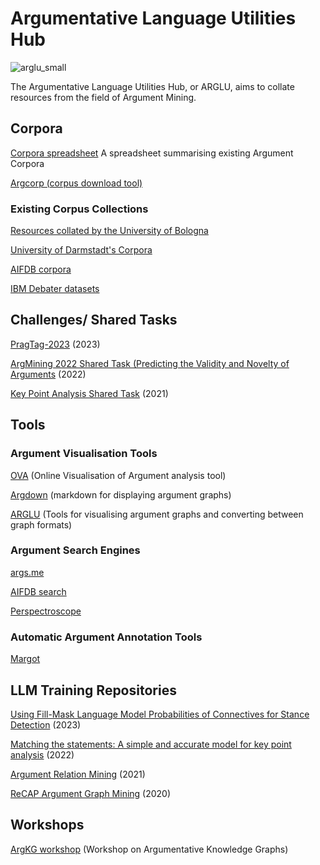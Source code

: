 # Argumentative Language Utilities Hub
![arglu_small](https://github.com/acidrobin/arglu-repo/assets/54273015/67999eb8-7742-4d63-b4b7-e2ad0bee45b1)

The Argumentative Language Utilities Hub, or ARGLU, aims to collate resources from the field of Argument Mining. 

## Corpora
[Corpora spreadsheet](https://docs.google.com/spreadsheets/d/1Wr7GalgRuXq_9JeVqqHRUY4BbUXbh3csB-BHozUm9YU/edit?usp=drive_link) A spreadsheet summarising existing Argument Corpora

[Argcorp (corpus download tool)](https://github.com/acidrobin/argcorp)

### Existing Corpus Collections

[Resources collated by the University of Bologna](http://argumentationmining.disi.unibo.it/resources.html)

[University of Darmstadt's Corpora](https://tudatalib.ulb.tu-darmstadt.de/handle/tudatalib/1997)

[AIFDB corpora](http://corpora.aifdb.org)

[IBM Debater datasets](https://research.ibm.com/haifa/dept/vst/debating_data.shtml)



## Challenges/ Shared Tasks
[PragTag-2023](https://codalab.lisn.upsaclay.fr/competitions/13334) (2023)

[ArgMining 2022 Shared Task (Predicting the Validity and Novelty of Arguments](https://phhei.github.io/ArgsValidNovel) (2022)

[Key Point Analysis Shared Task](https://github.com/IBM/KPA_2021_shared_task) (2021)



## Tools
### Argument Visualisation Tools
[OVA](https://ova.arg-tech.org) (Online Visualisation of Argument analysis tool)

[Argdown](https://argdown.org/) (markdown for displaying argument graphs)

[ARGLU](https://github.com/acidrobin/arglu) (Tools for visualising argument graphs and converting between graph formats)

### Argument Search Engines

[args.me](https://args.me/index.html)

[AIFDB search](https://www.aifdb.org/search)

[Perspectroscope](https://github.com/CogComp/perspectroscope?tab=readme-ov-file)

### Automatic Argument Annotation Tools
[Margot](http://margot.disi.unibo.it/) 



## LLM Training Repositories

[Using Fill-Mask Language Model Probabilities of Connectives for Stance Detection](https://github.com/rstodden/stance-detection) (2023)

[Matching the statements: A simple and accurate model for key point analysis](https://github.com/VietHoang1512/KPA) (2022)

[Argument Relation Mining](https://github.com/raruidol/ArgumentRelationMining) (2021)

[ReCAP Argument Graph Mining](https://github.com/recap-utr/argument-graph-mining) (2020)



## Workshops

[ArgKG workshop](https://argkg21.argmining.org/) (Workshop on Argumentative Knowledge Graphs)

